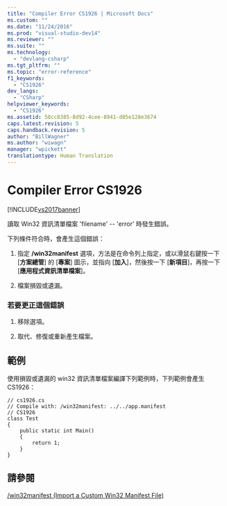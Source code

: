 ```yaml
---
title: "Compiler Error CS1926 | Microsoft Docs"
ms.custom: ""
ms.date: "11/24/2016"
ms.prod: "visual-studio-dev14"
ms.reviewer: ""
ms.suite: ""
ms.technology: 
  - "devlang-csharp"
ms.tgt_pltfrm: ""
ms.topic: "error-reference"
f1_keywords: 
  - "CS1926"
dev_langs: 
  - "CSharp"
helpviewer_keywords: 
  - "CS1926"
ms.assetid: 58cc8385-8d92-4cee-8941-d05e128e3674
caps.latest.revision: 5
caps.handback.revision: 5
author: "BillWagner"
ms.author: "wiwagn"
manager: "wpickett"
translationtype: Human Translation
---
```

# Compiler Error CS1926
[!INCLUDE[vs2017banner](../../../csharp/includes/vs2017banner.md)]

讀取 Win32 資訊清單檔案 'filename' \-\- 'error' 時發生錯誤。  
  
 下列條件符合時，會產生這個錯誤：  
  
1.  指定 **\/win32manifest** 選項，方法是在命令列上指定，或以滑鼠右鍵按一下 \[**方案總管**\] 的 \[**專案**\] 圖示，並指向 \[**加入**\]，然後按一下 \[**新項目**\]，再按一下 \[**應用程式資訊清單檔案**\]。  
  
2.  檔案損毀或遺漏。  
  
### 若要更正這個錯誤  
  
1.  移除選項。  
  
2.  取代、修復或重新產生檔案。  
  
## 範例  
 使用損毀或遺漏的 win32 資訊清單檔案編譯下列範例時，下列範例會產生 CS1926：  
  
```  
// cs1926.cs  
// Compile with: /win32manifest: ../../app.manifest  
// CS1926  
class Test  
{  
    public static int Main()  
    {  
        return 1;  
    }  
}   
```  
  
## 請參閱  
 [\/win32manifest \(Import a Custom Win32 Manifest File\)](../../../csharp/language-reference/compiler-options/win32manifest-compiler-option.md)
